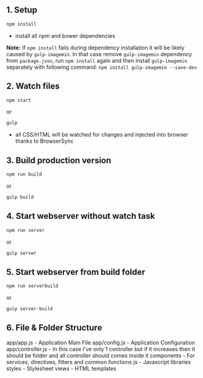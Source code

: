## 1. Setup
```bash
npm install
```
- install all npm and bower dependencies

**Note:** If `npm install` fails during dependency installation it will be likely caused by `gulp-imagemin`. In that case remove `gulp-imagemin` dependency from `package.json`, run `npm install` again and then install `gulp-imagemin` separately with following command: `npm install gulp-imagemin --save-dev`

## 2. Watch files
```bash
npm start
```
or
```bash
gulp
```

- all CSS/HTML will be watched for changes and injected into browser thanks to BrowserSync

## 3. Build production version
```bash
npm run build
```
or
```bash
gulp build
```

## 4. Start webserver without watch task
```bash
npm run server
```
or
```bash
gulp server
```

## 5. Start webserver from build folder
```bash
npm run serverbuild
```
or
```bash
gulp server-build
```

## 6. File & Folder Structure
app/app.js - Application Main File
app/config.js - Application Configuration
app/controller.js - In this case I've only 1 controller but if it increases then it should be folder and all controller should comes inside it
components - For services, directives, filters and common functions
js - Javascript libraries
styles - Stylesheet
views - HTML templates